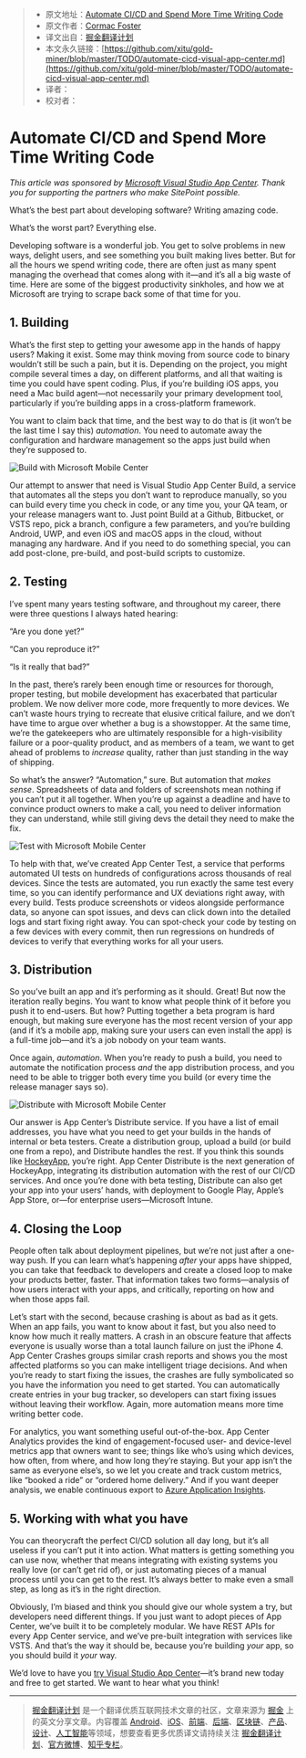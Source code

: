 > * 原文地址：[Automate CI/CD and Spend More Time Writing Code](https://www.sitepoint.com/automate-cicd-visual-app-center/?utm_source=SitePoint&utm_medium=email&utm_campaign=Versioning)
> * 原文作者：[Cormac Foster](https://www.sitepoint.com/author/cfoster/)
> * 译文出自：[掘金翻译计划](https://github.com/xitu/gold-miner)
> * 本文永久链接：[https://github.com/xitu/gold-miner/blob/master/TODO/automate-cicd-visual-app-center.md](https://github.com/xitu/gold-miner/blob/master/TODO/automate-cicd-visual-app-center.md)
> * 译者：
> * 校对者：

# Automate CI/CD and Spend More Time Writing Code

_This article was sponsored by [Microsoft Visual Studio App Center](https://appcenter.ms/signup?utm_source=Sitecore&utm_medium=Blog&utm_campaign=appcenter_connect). Thank you for supporting the partners who make SitePoint possible._

What’s the best part about developing software? Writing amazing code.

What’s the worst part? Everything else.

Developing software is a wonderful job. You get to solve problems in new ways, delight users, and see something you built making lives better. But for all the hours we spend writing code, there are often just as many spent managing the overhead that comes along with it—and it’s all a big waste of time. Here are some of the biggest productivity sinkholes, and how we at Microsoft are trying to scrape back some of that time for you.

## 1. Building

What’s the first step to getting your awesome app in the hands of happy users? Making it exist. Some may think moving from source code to binary wouldn’t still be such a pain, but it is. Depending on the project, you might compile several times a day, on different platforms, and all that waiting is time you could have spent coding. Plus, if you’re building iOS apps, you need a Mac build agent—not necessarily your primary development tool, particularly if you’re building apps in a cross-platform framework.

You want to claim back that time, and the best way to do that is (it won’t be the last time I say this) _automation_. You need to automate away the configuration and hardware management so the apps just build when they’re supposed to.

![Build with Microsoft Mobile Center](https://dab1nmslvvntp.cloudfront.net/wp-content/uploads/2017/11/1510795993Mobile-Center_Image1_Build-1024x524.png)

Our attempt to answer that need is Visual Studio App Center Build, a service that automates all the steps you don’t want to reproduce manually, so you can build every time you check in code, or any time you, your QA team, or your release managers want to. Just point Build at a Github, Bitbucket, or VSTS repo, pick a branch, configure a few parameters, and you’re building Android, UWP, and even iOS and macOS apps in the cloud, without managing any hardware. And if you need to do something special, you can add post-clone, pre-build, and post-build scripts to customize.

## 2. Testing

I’ve spent many years testing software, and throughout my career, there were three questions I always hated hearing:

“Are you done yet?”

“Can you reproduce it?”

“Is it really that bad?”

In the past, there’s rarely been enough time or resources for thorough, proper testing, but mobile development has exacerbated that particular problem. We now deliver more code, more frequently to more devices. We can’t waste hours trying to recreate that elusive critical failure, and we don’t have time to argue over whether a bug is a showstopper. At the same time, we’re the gatekeepers who are ultimately responsible for a high-visibility failure or a poor-quality product, and as members of a team, we want to get ahead of problems to _increase_ quality, rather than just standing in the way of shipping.

So what’s the answer? “Automation,” sure. But automation that _makes sense_. Spreadsheets of data and folders of screenshots mean nothing if you can’t put it all together. When you’re up against a deadline and have to convince product owners to make a call, you need to deliver information they can understand, while still giving devs the detail they need to make the fix.

![Test with Microsoft Mobile Center](https://dab1nmslvvntp.cloudfront.net/wp-content/uploads/2017/11/1510796048Mobile-Center_Image2_test-1024x582.png)

To help with that, we’ve created App Center Test, a service that performs automated UI tests on hundreds of configurations across thousands of real devices. Since the tests are automated, you run exactly the same test every time, so you can identify performance and UX deviations right away, with every build. Tests produce screenshots or videos alongside performance data, so anyone can spot issues, and devs can click down into the detailed logs and start fixing right away. You can spot-check your code by testing on a few devices with every commit, then run regressions on hundreds of devices to verify that everything works for all your users.

## 3. Distribution

So you’ve built an app and it’s performing as it should. Great! But now the iteration really begins. You want to know what people think of it before you push it to end-users. But how? Putting together a beta program is hard enough, but making sure everyone has the most recent version of your app (and if it’s a mobile app, making sure your users can even install the app) is a full-time job—and it’s a job nobody on your team wants.

Once again, _automation_. When you’re ready to push a build, you need to automate the notification process _and_ the app distribution process, and you need to be able to trigger both every time you build (or every time the release manager says so).

![Distribute with Microsoft Mobile Center](https://dab1nmslvvntp.cloudfront.net/wp-content/uploads/2017/11/1510796093Mobile-Center_Image3_Distribute-1024x640.png)

Our answer is App Center’s Distribute service. If you have a list of email addresses, you have what you need to get your builds in the hands of internal or beta testers. Create a distribution group, upload a build (or build one from a repo), and Distribute handles the rest. If you think this sounds like [HockeyApp](https://hockeyapp.net/), you’re right. App Center Distribute is the next generation of HockeyApp, integrating its distribution automation with the rest of our CI/CD services. And once you’re done with beta testing, Distribute can also get your app into your users’ hands, with deployment to Google Play, Apple’s App Store, or—for enterprise users—Microsoft Intune.

## 4. Closing the Loop

People often talk about deployment pipelines, but we’re not just after a one-way push. If you can learn what’s happening _after_ your apps have shipped, you can take that feedback to developers and create a closed loop to make your products better, faster. That information takes two forms—analysis of how users interact with your apps, and critically, reporting on how and when those apps fail.

Let’s start with the second, because crashing is about as bad as it gets. When an app fails, you want to know about it fast, but you also need to know how much it really matters. A crash in an obscure feature that affects everyone is usually worse than a total launch failure on just the iPhone 4. App Center Crashes groups similar crash reports and shows you the most affected platforms so you can make intelligent triage decisions. And when you’re ready to start fixing the issues, the crashes are fully symbolicated so you have the information you need to get started. You can automatically create entries in your bug tracker, so developers can start fixing issues without leaving their workflow. Again, more automation means more time writing better code.

For analytics, you want something useful out-of-the-box. App Center Analytics provides the kind of engagement-focused user- and device-level metrics app that owners want to see; things like who’s using which devices, how often, from where, and how long they’re staying. But your app isn’t the same as everyone else’s, so we let you create and track custom metrics, like “booked a ride” or “ordered home delivery.” And if you want deeper analysis, we enable continuous export to [Azure Application Insights](https://azure.microsoft.com/en-us/services/application-insights/).

## 5. Working with what you have

You can theorycraft the perfect CI/CD solution all day long, but it’s all useless if you can’t put it into action. What matters is getting something you can use now, whether that means integrating with existing systems you really love (or can’t get rid of), or just automating pieces of a manual process until you can get to the rest. It’s always better to make even a small step, as long as it’s in the right direction.

Obviously, I’m biased and think you should give our whole system a try, but developers need different things. If you just want to adopt pieces of App Center, we’ve built it to be completely modular. We have REST APIs for every App Center service, and we’ve pre-built integration with services like VSTS. And that’s the way it should be, because you’re building _your_ app, so you should build it _your_ way.

We’d love to have you [try Visual Studio App Center](https://appcenter.ms/signup?utm_source=Sitecore&utm_medium=Blog&utm_campaign=appcenter_connect)—it’s brand new today and free to get started. We want to hear what you think!


---

> [掘金翻译计划](https://github.com/xitu/gold-miner) 是一个翻译优质互联网技术文章的社区，文章来源为 [掘金](https://juejin.im) 上的英文分享文章。内容覆盖 [Android](https://github.com/xitu/gold-miner#android)、[iOS](https://github.com/xitu/gold-miner#ios)、[前端](https://github.com/xitu/gold-miner#前端)、[后端](https://github.com/xitu/gold-miner#后端)、[区块链](https://github.com/xitu/gold-miner#区块链)、[产品](https://github.com/xitu/gold-miner#产品)、[设计](https://github.com/xitu/gold-miner#设计)、[人工智能](https://github.com/xitu/gold-miner#人工智能)等领域，想要查看更多优质译文请持续关注 [掘金翻译计划](https://github.com/xitu/gold-miner)、[官方微博](http://weibo.com/juejinfanyi)、[知乎专栏](https://zhuanlan.zhihu.com/juejinfanyi)。
